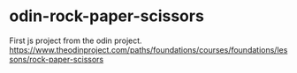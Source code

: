 # odin-rock-paper-scissors
First js project from the odin project. https://www.theodinproject.com/paths/foundations/courses/foundations/lessons/rock-paper-scissors
